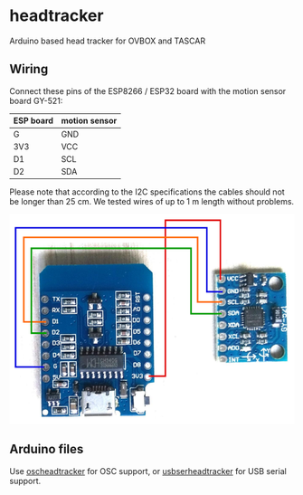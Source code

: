 # headtracker
Arduino based head tracker for OVBOX and TASCAR

## Wiring

Connect these pins of the ESP8266 / ESP32 board with the motion sensor board GY-521:

| ESP board | motion sensor |
|-----------|---------------|
| G         | GND           |
| 3V3       | VCC           |
| D1        | SCL           |
| D2        | SDA           |

Please note that according to the I2C specifications the cables should not be longer than 25 cm. We tested wires of up to 1 m length without problems.

![connections_esp8266_mpu6050](connections_esp8266_mpu6050.png)

## Arduino files

Use [oscheadtracker](oscheadtracker/oscheadtracker.ino) for OSC support, or [usbserheadtracker](usbserheadtracker/usbserheadtracker.ino) for USB serial support.
